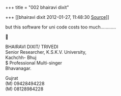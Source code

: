 +++
title = "002 bhairavi dixit"

+++
[[bhairavi dixit	2012-01-27, 11:48:30 [Source](https://groups.google.com/g/bvparishat/c/AjpBnDKFk50)]]



but this software for uni code costs too much............



BHAIRAVI DIXIT/ TRIVEDI  
Senior Researcher, K.S.K.V. University,  
Kachchh- Bhuj  
$ Professional Multi-singer  
Bhavanagar.

Gujrat  
(M) 09428494228  
(M) 08128984228

  

